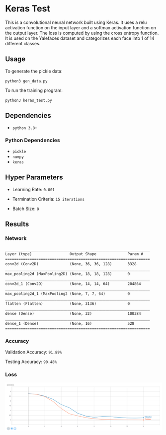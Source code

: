 # Keras Test

This is a convolutional neural network built using Keras. It uses a relu activation function on the input layer and a softmax activation function on the output layer. The loss is computed by using the cross entropy function. It is used on the Yalefaces dataset and categorizes each face into 1 of 14 different classes.

## Usage

To generate the pickle data:

`python3 gen_data.py`

To run the training program:

`python3 keras_test.py`

## Dependencies

- `python 3.8+`

### Python Dependencies

- `pickle`
- `numpy`
- `keras`

## Hyper Parameters

- Learning Rate: `0.001`

- Termination Criteria: `15 iterations`

- Batch Size: `8`

## Results

### Network

```
_________________________________________________________________
Layer (type)                 Output Shape              Param #
=================================================================
conv2d (Conv2D)              (None, 36, 36, 128)       3328
_________________________________________________________________
max_pooling2d (MaxPooling2D) (None, 18, 18, 128)       0
_________________________________________________________________
conv2d_1 (Conv2D)            (None, 14, 14, 64)        204864
_________________________________________________________________
max_pooling2d_1 (MaxPooling2 (None, 7, 7, 64)          0
_________________________________________________________________
flatten (Flatten)            (None, 3136)              0
_________________________________________________________________
dense (Dense)                (None, 32)                100384
_________________________________________________________________
dense_1 (Dense)              (None, 16)                528
=================================================================
```

### Accuracy

Validation Accuracy: `91.89%`

Testing Accuracy: `90.48%`

### Loss

![](https://github.com/is386/KerasTest/blob/master/loss.png?raw=true)
